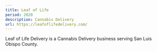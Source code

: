 ```yaml
---
title: Leaf of Life
period: 2020
description: Cannabis Delivery
url: https://leafoflifedelivery.com/
---
```


Leaf of Life Delivery is a Cannabis Delivery business serving San Luis Obispo County.